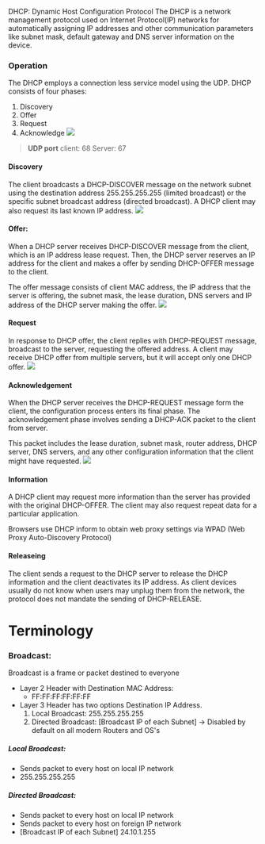DHCP: Dynamic Host Configuration Protocol
The DHCP is a network management protocol used on Internet Protocol(IP) networks for automatically assigning IP addresses and other communication parameters like subnet mask, default gateway and DNS server information on the device.

### Operation
The DHCP employs a connection less service model using the UDP.
DHCP consists of four phases:
1. Discovery
2. Offer
3. Request
4. Acknowledge
![](/assets/networking/dhcp.png)
>**UDP port**
>client: 68
>Server: 67

#### Discovery
The client broadcasts a DHCP-DISCOVER message on the network subnet using the destination address 255.255.255.255 (limited broadcast) or the specific subnet broadcast address (directed broadcast).
A DHCP client may also request its last known IP address.
![](/assets/networking/dhcp-discovery.png)

#### Offer:
When a DHCP server receives DHCP-DISCOVER message from the client, which is an IP address lease request. Then, the DHCP server reserves an IP address for the client and makes a offer by sending DHCP-OFFER message to the client.

The offer message consists of client MAC address, the IP address that the server is offering, the subnet mask, the lease duration, DNS servers and IP address of the DHCP server making the offer.
![](/assets/networking/dhcp-offer.png)

#### Request
In response to DHCP offer, the client replies with DHCP-REQUEST message, broadcast to the server, requesting the offered address. A client may receive DHCP offer from multiple servers, but it will accept only one DHCP offer.
![](/assets/networking/dhcp-request.png)

#### Acknowledgement
When the DHCP server receives the DHCP-REQUEST message form the client, the configuration process enters its final phase. The acknowledgement phase involves sending a DHCP-ACK packet to the client from server.

This packet includes the lease duration, subnet mask, router address, DHCP server, DNS servers, and any other configuration information that the client might have requested.
![](/assets/networking/dhcp-acknowledge.png)

#### Information
A DHCP client may request more information than the server has provided with the original DHCP-OFFER. The client may also request repeat data for a particular application.

Browsers use DHCP inform to obtain web proxy settings via WPAD (Web Proxy Auto-Discovery Protocol)

#### Releaseing
The client sends a request to the DHCP server to release the DHCP information and the client deactivates its IP address. As client devices usually do not know when users may unplug them from the network, the protocol does not mandate the sending of DHCP-RELEASE.


# Terminology

### Broadcast:
Broadcast is a frame or packet destined to everyone
- Layer 2 Header with Destination MAC Address:
    - FF:FF:FF:FF:FF:FF
- Layer 3 Header has two options Destination IP Address.
    1. Local Broadcast: 255.255.255.255
    2. Directed Broadcast: [Broadcast IP of each Subnet]
	    -> Disabled by default on all modern Routers and OS's

##### Local Broadcast:
- Sends packet to every host on local IP network
- 255.255.255.255

##### Directed Broadcast:
- Sends packet to every host on local IP network
- Sends packet to every host on foreign IP network
- [Broadcast IP of each Subnet] 24.10.1.255


